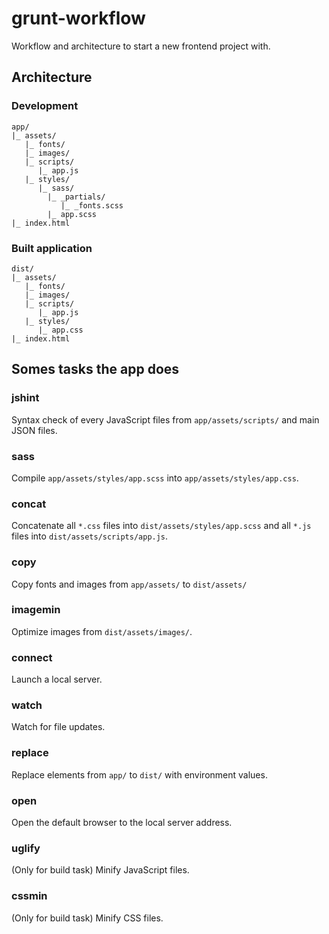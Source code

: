 grunt-workflow
==============

Workflow and architecture to start a new frontend project with.

## Architecture

### Development

```
app/
|_ assets/
   |_ fonts/
   |_ images/
   |_ scripts/
      |_ app.js
   |_ styles/
      |_ sass/
        |_ _partials/
           |_ _fonts.scss
        |_ app.scss
|_ index.html
```

### Built application
```
dist/
|_ assets/
   |_ fonts/
   |_ images/
   |_ scripts/
      |_ app.js
   |_ styles/
      |_ app.css
|_ index.html
```

## Somes tasks the app does

### jshint

Syntax check of every JavaScript files from `app/assets/scripts/` and main JSON files.

### sass

Compile `app/assets/styles/app.scss` into `app/assets/styles/app.css`.

### concat

Concatenate all `*.css` files into `dist/assets/styles/app.scss` and all `*.js` files into `dist/assets/scripts/app.js`.

### copy

Copy fonts and images from `app/assets/` to `dist/assets/`

### imagemin

Optimize images from `dist/assets/images/`.

### connect

Launch a local server.

### watch

Watch for file updates.

### replace

Replace elements from `app/` to `dist/` with environment values.

### open

Open the default browser to the local server address.

### uglify

(Only for build task) Minify JavaScript files.

### cssmin

(Only for build task) Minify CSS files.